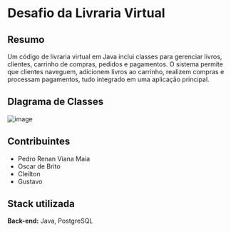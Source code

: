 # Desafio da Livraria Virtual


## Resumo
Um código de livraria virtual em Java inclui classes para gerenciar livros, clientes, carrinho de compras, pedidos e pagamentos. O sistema permite que clientes naveguem, adicionem livros ao carrinho, realizem compras e processam pagamentos, tudo integrado em uma aplicação principal.


## DIagrama de Classes
![image](https://github.com/user-attachments/assets/8e631359-8eb7-491b-b8ca-e5fa1c678e79)

## Contribuintes

- Pedro Renan Viana Maia
- Oscar de Brito
- Cleilton 
- Gustavo


## Stack utilizada


**Back-end:** Java, PostgreSQL

